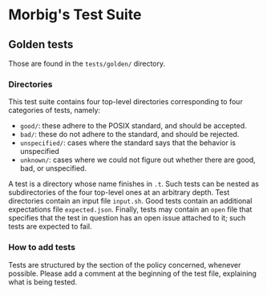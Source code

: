 # Morbig's Test Suite

## Golden tests

Those are found in the `tests/golden/` directory.

### Directories

This test suite contains four top-level directories corresponding to four
categories of tests, namely:

- `good/`: these adhere to the POSIX standard, and should be accepted.
- `bad/`: these do not adhere to the standard, and should be rejected.
- `unspecified/`: cases where the standard says that the behavior is unspecified
- `unknown/`: cases where we could not figure out whether there are good, bad,
  or unspecified.

A test is a directory whose name finishes in `.t`. Such tests can be nested as
subdirectories of the four top-level ones at an arbitrary depth. Test
directories contain an input file `input.sh`. Good tests contain an additional
expectations file `expected.json`. Finally, tests may contain an `open` file
that specifies that the test in question has an open issue attached to it; such
tests are expected to fail.

### How to add tests

Tests are structured by the section of the policy concerned, whenever possible.
Please add a comment at the beginning of the test file, explaining what is being
tested.
